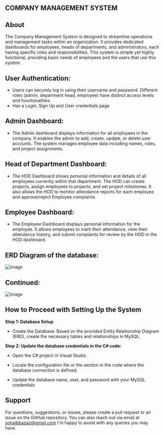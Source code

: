## COMPANY MANAGEMENT SYSTEM
## About
The Company Management System is designed to streamline operations and management tasks within an organization. It provides dedicated dashboards for employees, heads of departments, and administrators, each having specific roles and responsibilities. This system is simple yet highly functional, providing basic needs of employees and the users that use this system.

## User Authentication:

- Users can securely log in using their username and password. Different roles (admin, department head, employee) have distinct access levels and functionalities.
- Has a Login, Sign Up and User credentials page

## Admin Dashboard:

- The Admin dashboard displays information for all employees in the company. It enables the admin to add, create, update, or delete user accounts. The system manages employee data including names, roles, and project assignments.

## Head of Department Dashboard:
- The HOD Dashboard shows personal information and details of all employees currently within that department. The HOD can create projects, assign employees to projects, and set project milestones. It also allows the HOD to monitor attendance reports for each employee and approve/reject Employee complaints

## Employee Dashboard:

- The Employee Dashboard displays personal information for the employee. It allows employees to mark their attendance, view their attendance history, and submit complaints for review by the HOD in the HOD dashboard.

## ERD Diagram of the database:
![image](https://github.com/user-attachments/assets/2840af28-863e-46e8-8d45-2bfe2d860675)

## Continued:
![image](https://github.com/user-attachments/assets/efb61214-4842-43db-8461-b38e1c22fec3)


## How to Proceed with Setting Up the System
**Step 1: Database Setup**
- Create the Database:
Based on the provided Entity Relationship Diagram (ERD), create the necessary tables and relationships in MySQL.

**Step 2: Update the database credentials in the C# code:**
- Open the C# project in Visual Studio.

- Locate the configuration file or the section in the code where the database connection is defined.

- Update the database name, user, and password with your MySQL credentials

## Support
For questions, suggestions, or issues, please create a pull request or an issue on the GitHub repository. You can also reach out via email at sohaibbazaz@gmail.com  I'm happy to assist with any queries you may have.
